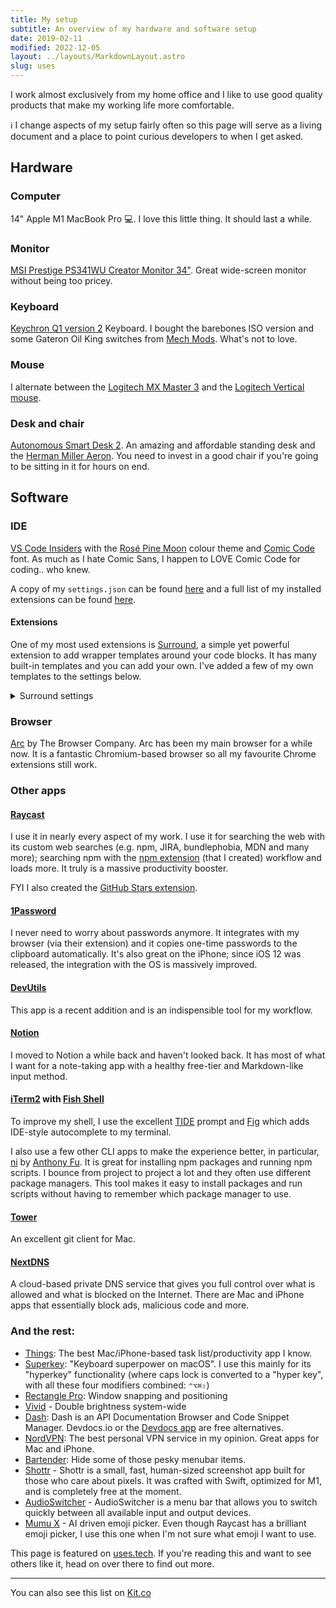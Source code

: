 ```yaml
---
title: My setup
subtitle: An overview of my hardware and software setup
date: 2019-02-11
modified: 2022-12-05
layout: ../layouts/MarkdownLayout.astro
slug: uses
---
```


I work almost exclusively from my home office and I like to use good quality products that make my working life more comfortable.

ℹ️ I change aspects of my setup fairly often so this page will serve as a living document and a place to point curious developers to when I get asked.

## Hardware

### Computer

14" Apple M1 MacBook Pro 💻. I love this little thing. It should last a while.

### Monitor

[MSI Prestige PS341WU Creator Monitor 34"](https://www.msi.com/Content-Creation-Monitor/Prestige-PS341WU). Great wide-screen monitor without being too pricey.

### Keyboard

[Keychron Q1 version 2](https://keychron.in/product/keychron-q1-qmk-custom-mechanical-keyboard/) Keyboard. I bought the barebones ISO version and some Gateron Oil King switches from [Mech Mods](https://www.mechmods.co.uk/). What's not to love.

### Mouse

I alternate between the [Logitech MX Master 3](http://amzn.eu/iGzdIg0) and the [Logitech Vertical mouse](https://www.logitech.com/en-us/product/mx-vertical-ergonomic-mouse).

### Desk and chair

[Autonomous Smart Desk 2](https://www.autonomous.ai/standing-desks/smartdesk-2-home). An amazing and affordable standing desk and the [Herman Miller Aeron](https://www.hermanmiller.com/en_gb/products/seating/office-chairs/aeron-chairs/). You need to invest in a good chair if you're going to be sitting in it for hours on end.

## Software

### IDE

[VS Code Insiders](https://code.visualstudio.com/) with the [Rosé Pine Moon](https://github.com/rose-pine/vscode#readme) colour theme and [Comic Code](https://tosche.net/fonts/comic-code) font. As much as I hate Comic Sans, I happen to LOVE Comic Code for coding.. who knew.

A copy of my `settings.json` can be found [here](https://gist.github.com/mrmartineau/ea3b428124bc1e31cd46dfa55469d781) and a full list of my installed extensions can be found [here](https://gist.github.com/mrmartineau/28ef03c53275ea468e470532d6d20449).

#### Extensions

One of my most used extensions is [Surround](https://marketplace.visualstudio.com/items?itemName=yatki.vscode-surround), a simple yet powerful extension to add wrapper templates around your code blocks. It has many built-in templates and you can add your own. I've added a few of my own templates to the settings below.

<details>
  <summary>Surround settings</summary>

```json
{
  "surround.custom": {
    "console-log": {
      "description": "console.log( ... )",
      "disabled": false,
      "label": "console.log",
      "languageIds": [
        "javascript",
        "javascriptreact",
        "typescript",
        "typescriptreact",
        "astro"
      ],
      "snippet": "console.log(`$TM_SELECTED_TEXT`, $TM_SELECTED_TEXT)"
    },
    "describe": {
      "description": "describe('${1:name}', () => { ... })",
      "disabled": false,
      "label": "describe",
      "languageIds": [
        "javascript",
        "javascriptreact",
        "typescript",
        "typescriptreact"
      ],
      "snippet": "describe('${1:name}', () => {\n\t$TM_SELECTED_TEXT\n})$0"
    },
    "errorBoundary": {
      "description": "<ErrorBoundary>",
      "disabled": false,
      "label": "errorBoundary",
      "languageIds": [
        "javascript",
        "javascriptreact",
        "typescript",
        "typescriptreact"
      ],
      "snippet": "<ErrorBoundary>$TM_SELECTED_TEXT</ErrorBoundary>"
    },
    "es6StringSubstition": {
      "description": "${...}",
      "disabled": false,
      "label": "es6StringSubstition",
      "languageIds": [
        "javascript",
        "javascriptreact",
        "typescript",
        "typescriptreact",
        "astro"
      ],
      "snippet": "${$TM_SELECTED_TEXT}"
    },
    "function": {
      "description": "$( ... )",
      "disabled": false,
      "label": "function",
      "languageIds": [
        "javascript",
        "javascriptreact",
        "typescript",
        "typescriptreact",
        "astro"
      ],
      "snippet": "$1($TM_SELECTED_TEXT)$0"
    },
    "jsxConditional": {
      "description": "{x && ( ... )}",
      "disabled": false,
      "label": "jsxConditional",
      "languageIds": ["javascriptreact", "typescriptreact", "astro"],
      "snippet": "{$0 && ($TM_SELECTED_TEXT)}"
    },
    "jsxConditional2": {
      "description": "{x ? ( ... ) : null}",
      "disabled": false,
      "label": "better jsxConditional",
      "languageIds": ["javascriptreact", "typescriptreact", "astro"],
      "snippet": "{$0 ? ($TM_SELECTED_TEXT) : null}"
    },
    "markdown-link": {
      "description": "[]( ... )",
      "disabled": false,
      "label": "Markdown link [url]",
      "snippet": "[$0]($TM_SELECTED_TEXT)"
    },
    "markdown-link-alt": {
      "description": "[ ... ]()",
      "disabled": false,
      "label": "Markdown link [text]",
      "snippet": "[$TM_SELECTED_TEXT]($0)"
    },
    "number": {
      "description": "Number( ... )",
      "disabled": false,
      "label": "Number",
      "languageIds": [
        "javascript",
        "javascriptreact",
        "typescript",
        "typescriptreact",
        "astro"
      ],
      "snippet": "Number($TM_SELECTED_TEXT)"
    },
    "parse": {
      "description": "JSON.parse( ... )",
      "disabled": false,
      "label": "JSON.parse",
      "languageIds": [
        "javascript",
        "javascriptreact",
        "typescript",
        "typescriptreact",
        "astro"
      ],
      "snippet": "JSON.parse($TM_SELECTED_TEXT)$0"
    },
    "reactFragment": {
      "description": "<Fragment>",
      "disabled": false,
      "label": "fragment",
      "languageIds": ["javascriptreact", "typescriptreact", "astro"],
      "snippet": "<Fragment>$TM_SELECTED_TEXT</Fragment>"
    },
    "reactFragment2": {
      "description": "<>",
      "disabled": false,
      "label": "fragment (simple)",
      "languageIds": ["javascriptreact", "typescriptreact", "astro"],
      "snippet": "<>$TM_SELECTED_TEXT</>"
    },
    "reactUseMemo": {
      "description": "useMemo",
      "disabled": false,
      "label": "useMemo",
      "languageIds": ["javascriptreact", "typescriptreact"],
      "snippet": "useMemo(() => $TM_SELECTED_TEXT, [])"
    },
    "reactUseCallback": {
      "description": "useCallback",
      "disabled": false,
      "label": "useCallback",
      "languageIds": ["javascriptreact", "typescriptreact"],
      "snippet": "useCallback(() => $TM_SELECTED_TEXT, [])"
    },
    "reactForwardRef": {
      "description": "forwardRef",
      "disabled": false,
      "label": "forwardRef",
      "languageIds": ["javascriptreact", "typescriptreact"],
      "snippet": "forwardRef<$1>($TM_SELECTED_TEXT)"
    },
    "stringify": {
      "description": "JSON.stringify( ... )",
      "disabled": false,
      "label": "JSON.stringify",
      "languageIds": [
        "javascript",
        "javascriptreact",
        "typescript",
        "typescriptreact",
        "svelte",
        "html",
        "astro"
      ],
      "snippet": "JSON.stringify($TM_SELECTED_TEXT)$0"
    },
    "suspense": {
      "description": "<Suspense>",
      "disabled": false,
      "label": "suspense",
      "languageIds": ["javascriptreact", "typescriptreact"],
      "snippet": "<Suspense fallback={<Loader />}>$TM_SELECTED_TEXT</Suspense>"
    },
    "svelteIf": {
      "description": "{#if}{/if}",
      "disabled": false,
      "label": "{#if}",
      "languageIds": ["svelte"],
      "snippet": "{#if $1}$TM_SELECTED_TEXT{/if}"
    },
    "svelteIfElse": {
      "description": "{#if}{:else}{/if}",
      "disabled": false,
      "label": "{#if}{:else}",
      "languageIds": ["svelte"],
      "snippet": "{#if $1}$TM_SELECTED_TEXT{:else}$2{/if}"
    },
    "JSXBox": {
      "description": "<Box>",
      "disabled": false,
      "label": "box",
      "languageIds": ["javascriptreact", "typescriptreact", "astro"],
      "snippet": "<Box>$TM_SELECTED_TEXT</Box>"
    },
    "JSXContainer": {
      "description": "<Container>",
      "disabled": false,
      "label": "container",
      "languageIds": ["javascriptreact", "typescriptreact", "astro"],
      "snippet": "<Container>$TM_SELECTED_TEXT</Container>"
    },
    "JSXFlex": {
      "description": "<Flex>",
      "disabled": false,
      "label": "flex",
      "languageIds": ["javascriptreact", "typescriptreact", "astro"],
      "snippet": "<Flex>$TM_SELECTED_TEXT</Flex>"
    },
    "JSXGrid": {
      "description": "<Grid>",
      "disabled": false,
      "label": "grid",
      "languageIds": ["javascriptreact", "typescriptreact", "astro"],
      "snippet": "<Grid>$TM_SELECTED_TEXT</Grid>"
    },
    "TSGeneric": {
      "description": "Generic<>",
      "disabled": false,
      "label": "TS Generic",
      "languageIds": ["typescript", "typescriptreact", "astro"],
      "snippet": "$1<$TM_SELECTED_TEXT, $0>"
    },
    "rem-polished": {
      "description": "${rem($)}",
      "disabled": false,
      "label": "rem",
      "languageIds": [
        "javascript",
        "javascriptreact",
        "typescript",
        "typescriptreact"
      ],
      "snippet": "${rem($TM_SELECTED_TEXT)}"
    }
  }
}
```

</details>

### Browser

[Arc](https://arc.net/) by The Browser Company. Arc has been my main browser for a while now. It is a fantastic Chromium-based browser so all my favourite Chrome extensions still work.

### Other apps

#### [Raycast](https://raycast.com/)

I use it in nearly every aspect of my work. I use it for searching the web with its custom web searches (e.g. npm, JIRA, bundlephobia, MDN and many more); searching npm with the [npm extension](https://www.raycast.com/mrmartineau/search-npm) (that I created) workflow and loads more. It truly is a massive productivity booster.

FYI I also created the [GitHub Stars extension](https://www.raycast.com/mrmartineau/search-github-stars).

#### [1Password](https://1password.com/)

I never need to worry about passwords anymore. It integrates with my browser (via their extension) and it copies one-time passwords to the clipboard automatically. It's also great on the iPhone; since iOS 12 was released, the integration with the OS is massively improved.

#### [DevUtils](https://devutils.app/?ref=zander)

This app is a recent addition and is an indispensible tool for my workflow.

#### [Notion](https://notion.so/)

I moved to Notion a while back and haven't looked back. It has most of what I want for a note-taking app with a healthy free-tier and Markdown-like input method.

#### [iTerm2](https://www.iterm2.com/) with [Fish Shell](https://fishshell.com/)

To improve my shell, I use the excellent [TIDE](https://github.com/IlanCosman/tide) prompt and [Fig](https://fig.io) which adds IDE-style autocomplete to my terminal.

I also use a few other CLI apps to make the experience better, in particular, [ni](https://github.com/antfu/ni) by [Anthony Fu](https://antfu.me). It is great for installing npm packages and running npm scripts. I bounce from project to project a lot and they often use different package managers. This tool makes it easy to install packages and run scripts without having to remember which package manager to use.

#### [Tower](https://www.git-tower.com/mac)

An excellent git client for Mac.

#### [NextDNS](https://www.nextdns.io/)

A cloud-based private DNS service that gives you full control over what is allowed and what is blocked on the Internet. There are Mac and iPhone apps that essentially block ads, malicious code and more.

### And the rest:

- [Things](https://culturedcode.com/things/): The best Mac/iPhone-based task list/productivity app I know.
- [Superkey](https://superkey.app/): "Keyboard superpower on macOS". I use this mainly for its "hyperkey" functionality (where caps lock is converted to a "hyper key", with all these four modifiers combined: `⌃⌥⌘⇧`)
- [Rectangle Pro](https://rectangleapp.com/): Window snapping and positioning
- [Vivid](https://www.getvivid.app/) - Double brightness system-wide
- [Dash](https://kapeli.com/dash): Dash is an API Documentation Browser and Code Snippet Manager. Devdocs.io or the [Devdocs app](https://devdocs.egoist.rocks/) are free alternatives.
- [NordVPN](https://nordvpn.com/): The best personal VPN service in my opinion. Great apps for Mac and iPhone.
- [Bartender](https://www.macbartender.com/): Hide some of those pesky menubar items.
- [Shottr](https://shottr.cc) - Shottr is a small, fast, human-sized screenshot app built for those who care about pixels. It was crafted with Swift, optimized for M1, and is completely free at the moment.
- [AudioSwitcher](https://apps.apple.com/gb/app/audioswitcher/id561712678) - AudioSwitcher is a menu bar that allows you to switch quickly between all available input and output devices.
- [Mumu X](https://getmumu.com) - AI driven emoji picker. Even though Raycast has a brilliant emoji picker, I use this one when I'm not sure what emoji I want to use.

This page is featured on [uses.tech](https://uses.tech/). If you're reading this and want to see others like it, head on over there to find out more.

---

You can also see this list on [Kit.co](https://kit.co/TheZand/gear)
